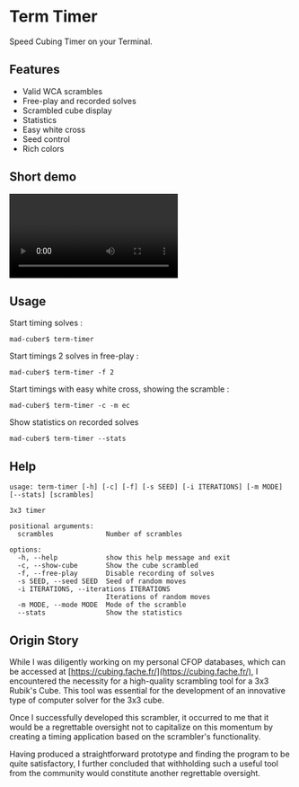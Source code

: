 # Term Timer

Speed Cubing Timer on your Terminal.

##  Features

- Valid WCA scrambles
- Free-play and recorded solves
- Scrambled cube display
- Statistics
- Easy white cross
- Seed control
- Rich colors

## Short demo

![](docs/demo.webm)

## Usage

Start timing solves :

```console
mad-cuber$ term-timer
```

Start timings 2 solves in free-play :

```console
mad-cuber$ term-timer -f 2
```

Start timings with easy white cross, showing the scramble :

```console
mad-cuber$ term-timer -c -m ec
```

Show statistics on recorded solves

```console
mad-cuber$ term-timer --stats
```

## Help

```console
usage: term-timer [-h] [-c] [-f] [-s SEED] [-i ITERATIONS] [-m MODE] [--stats] [scrambles]

3x3 timer

positional arguments:
  scrambles             Number of scrambles

options:
  -h, --help            show this help message and exit
  -c, --show-cube       Show the cube scrambled
  -f, --free-play       Disable recording of solves
  -s SEED, --seed SEED  Seed of random moves
  -i ITERATIONS, --iterations ITERATIONS
                        Iterations of random moves
  -m MODE, --mode MODE  Mode of the scramble
  --stats               Show the statistics
```

## Origin Story

While I was diligently working on my personal CFOP databases, which can be
accessed at [https://cubing.fache.fr/](https://cubing.fache.fr/), I
encountered the necessity for a high-quality scrambling tool for a 3x3
Rubik's Cube. This tool was essential for the development of an innovative
type of computer solver for the 3x3 cube.

Once I successfully developed this scrambler, it occurred to me that it
would be a regrettable oversight not to capitalize on this momentum by
creating a timing application based on the scrambler's functionality.

Having produced a straightforward prototype and finding the program to be
quite satisfactory, I further concluded that withholding such a useful tool
from the community would constitute another regrettable oversight.
